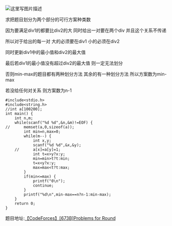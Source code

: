 ![这里写图片描述](http://img.blog.csdn.net/20160527073139139)

求把题目划分为两个部分的可行方案种类数

因为要满足div1的都要比div2的大
同时给出一对要在两个div
并且这个关系不传递

所以对于给出的每一对
大的必须要在div1
小的必须在div2

同时更新div1中的最小值和div2的最大值

最后若div1的最小值没有超过div2的最大值
则一定无法划分

否则min-max的题目都有两种划分方法
其余的有一种划分方法
所以方案数为min-max

若没给任何对关系
则方案数为n-1

```
#include<stdio.h>
#include<string.h>
//int a[100200];
int main() {
	int n,m;
	while(scanf("%d %d",&n,&m)!=EOF) {
//		memset(a,0,sizeof(a));
		int min=n,max=0;
		while(m--) {
			int x,y;
			scanf("%d %d",&x,&y);
	//		a[x]=a[y]=1;
			int t=x>y?x:y;
			min=min>t?t:min;
			t=x<y?x:y;
			max=max<t?t:max;
		}
		if(min<=max) {
			printf("0\n");
			continue;
		}
		printf("%d\n",min-max==n?n-1:min-max);
	}
	return 0;
}

```

题目地址:[【CodeForces】[673B]Problems for Round](http://codeforces.com/contest/673/problem/B)